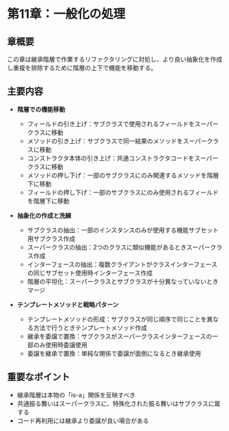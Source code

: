 # 第11章：一般化の処理

## 章概要
この章は継承階層で作業するリファクタリングに対処し、より良い抽象化を作成し重複を排除するために階層の上下で機能を移動する。

## 主要内容
- **階層での機能移動**
  - フィールドの引き上げ：サブクラスで使用されるフィールドをスーパークラスに移動
  - メソッドの引き上げ：サブクラスで同一結果のメソッドをスーパークラスに移動
  - コンストラクタ本体の引き上げ：共通コンストラクタコードをスーパークラスに移動
  - メソッドの押し下げ：一部のサブクラスにのみ関連するメソッドを階層下に移動
  - フィールドの押し下げ：一部のサブクラスにのみ使用されるフィールドを階層下に移動

- **抽象化の作成と洗練**
  - サブクラスの抽出：一部のインスタンスのみが使用する機能サブセット用サブクラス作成
  - スーパークラスの抽出：2つのクラスに類似機能があるときスーパークラス作成
  - インターフェースの抽出：複数クライアントがクラスインターフェースの同じサブセット使用時インターフェース作成
  - 階層の平坦化：スーパークラスとサブクラスが十分異なっていないときマージ

- **テンプレートメソッドと戦略パターン**
  - テンプレートメソッドの形成：サブクラスが同じ順序で同じことを異なる方法で行うときテンプレートメソッド作成
  - 継承を委譲で置換：サブクラスがスーパークラスインターフェースの一部のみ使用時委譲使用
  - 委譲を継承で置換：単純な関係で委譲が面倒になるとき継承使用

## 重要なポイント
- 継承階層は本物の「is-a」関係を反映すべき
- 共通振る舞いはスーパークラスに、特殊化された振る舞いはサブクラスに属する
- コード再利用には継承より委譲が良い場合がある